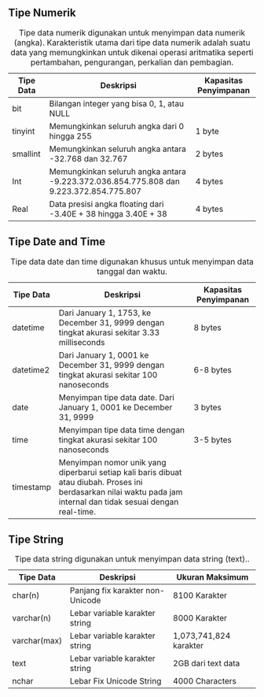 ## Tipe Numerik

<table>
	<caption>Tipe data numerik digunakan untuk menyimpan data numerik (angka). Karakteristik 
  utama dari tipe data numerik adalah suatu data yang memungkinkan untuk dikenai 
  operasi aritmatika seperti pertambahan, pengurangan, perkalian dan pembagian.</caption>
	<thead>
	<tr>
		<th>Tipe Data</th>
		<th>Deskripsi</th>
		<th>Kapasitas Penyimpanan</th>
	</tr>
	</thead>
	<tbody>
	<tr>
		<td>bit</td>
		<td>Bilangan integer yang bisa 0, 1, atau NULL</td>
		<td></td>
	</tr>
	<tr>
		<td>tinyint</td>
		<td>Memungkinkan seluruh angka dari 0 hingga 255</td>
		<td>1 byte</td>
	</tr>
	<tr>
		<td>smallint</td>
		<td>Memungkinkan seluruh angka antara -32.768 dan 32.767</td>
		<td>2 bytes</td>
	</tr>
	<tr>
		<td>Int</td>
		<td>Memungkinkan seluruh angka antara -9.223.372.036.854.775.808 dan 9.223.372.854.775.807</td>
		<td>4 bytes</td>
	</tr>
	<tr>
		<td>Real</td>
		<td>Data presisi angka floating dari -3.40E + 38 hingga 3.40E + 38</td>
		<td>4 bytes</td>
	</tr>
	<tbody>
</table>

## Tipe Date and Time

<table>
	<caption>Tipe data date dan time digunakan khusus untuk menyimpan data tanggal dan waktu.</caption>
	<thead>
	<tr>
		<th>Tipe Data</th>
		<th>Deskripsi</th>
		<th>Kapasitas Penyimpanan</th>
	</tr>
	</thead>
	<tbody>
  <tr>
		<td>datetime</td>
		<td>Dari January 1, 1753, ke December 31, 9999 dengan tingkat akurasi sekitar 3.33 milliseconds</td>
		<td>8 bytes</td>
	</tr>
  <tr>
		<td>datetime2</td>
		<td>Dari January 1, 0001 ke December 31, 9999 dengan tingkat akurasi sekitar 100 nanoseconds</td>
		<td>6-8 bytes</td>
	</tr>
  <tr>
		<td>date</td>
		<td>Menyimpan tipe data date. Dari January 1, 0001 ke December 31, 9999</td>
		<td>3 bytes</td>
	</tr>
  <tr>
	  <td>time</td>
		<td>Menyimpan tipe data time dengan tingkat akurasi sekitar 100 nanoseconds</td>
		<td>3-5 bytes</td>
	</tr>
  <tr>
	  <td>timestamp</td>
		<td>Menyimpan nomor unik yang diperbarui setiap kali baris dibuat atau diubah. Proses ini berdasarkan nilai waktu pada jam internal dan tidak sesuai dengan real-time.
  </td>
		<td></td>
	</tr>
  <tbody>
</table>

## Tipe String
<table>
	<caption>Tipe data string digunakan untuk menyimpan data string (text)..</caption>
	<thead>
	<tr>
		<th>Tipe Data</th>
		<th>Deskripsi</th>
		<th>Ukuran Maksimum</th>
	</tr>
	</thead>
	<tbody>
	<tr>
		<td>char(n)</td>
		<td>Panjang fix karakter non-Unicode </td>
		<td>8100 Karakter</td>
	</tr>
  <tr>
		<td>varchar(n)</td>
		<td>Lebar variable karakter string </td>
		<td>8000 Karakter</td>
	</tr>
  <tr>
		<td>varchar(max)</td>
		<td>Lebar variable karakter string </td>
		<td>1,073,741,824 karakter</td>
	</tr>
  <tr>
		<td>text</td>
		<td>Lebar variable karakter string </td>
		<td>2GB dari text data</td>
	</tr>
  <tr>
		<td>nchar</td>
		<td>Lebar Fix Unicode String </td>
		<td>4000 Characters</td>
	</tr>
  <tbody>
</table
